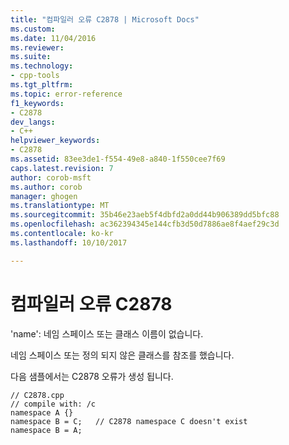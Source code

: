 ```yaml
---
title: "컴파일러 오류 C2878 | Microsoft Docs"
ms.custom: 
ms.date: 11/04/2016
ms.reviewer: 
ms.suite: 
ms.technology:
- cpp-tools
ms.tgt_pltfrm: 
ms.topic: error-reference
f1_keywords:
- C2878
dev_langs:
- C++
helpviewer_keywords:
- C2878
ms.assetid: 83ee3de1-f554-49e8-a840-1f550cee7f69
caps.latest.revision: 7
author: corob-msft
ms.author: corob
manager: ghogen
ms.translationtype: MT
ms.sourcegitcommit: 35b46e23aeb5f4dbfd2a0dd44b906389dd5bfc88
ms.openlocfilehash: ac362394345e144cfb3d50d7886ae8f4aef29c3d
ms.contentlocale: ko-kr
ms.lasthandoff: 10/10/2017

---
```

# <a name="compiler-error-c2878"></a>컴파일러 오류 C2878
'name': 네임 스페이스 또는 클래스 이름이 없습니다.  
  
 네임 스페이스 또는 정의 되지 않은 클래스를 참조를 했습니다.  
  
 다음 샘플에서는 C2878 오류가 생성 됩니다.  
  
```  
// C2878.cpp  
// compile with: /c  
namespace A {}  
namespace B = C;   // C2878 namespace C doesn't exist  
namespace B = A;   
```
